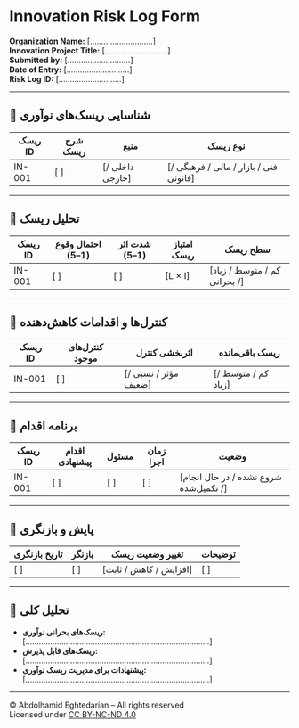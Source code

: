 # Innovation Risk Log Form  
**Organization Name:** [............................]  
**Innovation Project Title:** [............................]  
**Submitted by:** [............................]  
**Date of Entry:** [............................]  
**Risk Log ID:** [............................]  

---

## 🔹 شناسایی ریسک‌های نوآوری

| ریسک ID | شرح ریسک | منبع | نوع ریسک |
|---------|-----------|--------|------------|
| IN-001  | [  ]       | [داخلی / خارجی] | [فنی / بازار / مالی / فرهنگی / قانونی] |

---

## 🔹 تحلیل ریسک

| ریسک ID | احتمال وقوع (1–5) | شدت اثر (1–5) | امتیاز ریسک | سطح ریسک |
|---------|---------------------|----------------|--------------|------------|
| IN-001  | [  ]                | [  ]           | [L × I]      | [کم / متوسط / زیاد / بحرانی] |

---

## 🔹 کنترل‌ها و اقدامات کاهش‌دهنده

| ریسک ID | کنترل‌های موجود | اثربخشی کنترل | ریسک باقی‌مانده |
|---------|------------------|----------------|------------------|
| IN-001  | [  ]             | [مؤثر / نسبی / ضعیف] | [کم / متوسط / زیاد] |

---

## 🔹 برنامه اقدام

| ریسک ID | اقدام پیشنهادی | مسئول | زمان اجرا | وضعیت |
|---------|------------------|--------|------------|--------|
| IN-001  | [  ]             | [  ]   | [  ]       | [شروع نشده / در حال انجام / تکمیل‌شده] |

---

## 🔹 پایش و بازنگری

| تاریخ بازنگری | بازنگر | تغییر وضعیت ریسک | توضیحات |
|----------------|--------|--------------------|----------|
| [  ]           | [  ]   | [افزایش / کاهش / ثابت] | [  ] |

---

## 🔹 تحلیل کلی

- **ریسک‌های بحرانی نوآوری:**  
  [..................................................................................]  
- **ریسک‌های قابل پذیرش:**  
  [..................................................................................]  
- **پیشنهادات برای مدیریت ریسک نوآوری:**  
  [..................................................................................]

---

© Abdolhamid Eghtedarian – All rights reserved  
Licensed under [CC BY-NC-ND 4.0](https://creativecommons.org/licenses/by-nc-nd/4.0/)

